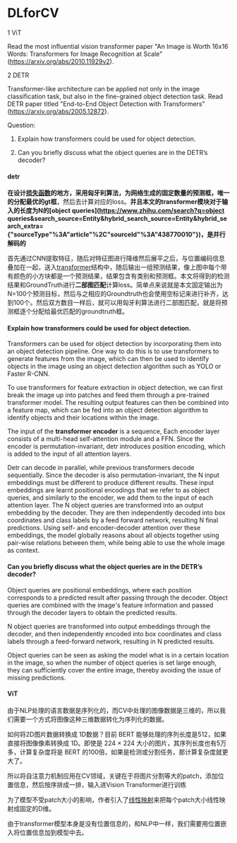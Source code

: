 # DLforCV

1 ViT

Read the most influential vision transformer paper "An Image is Worth 16x16 Words: Transformers for Image Recognition at Scale" (https://arxiv.org/abs/2010.11929v2). 



2 DETR 

Transformer-like architecture can be applied not only in the image classification task, but also in the fine-grained object detection task. Read DETR paper titled "End-to-End Object Detection with Transformers" (https://arxiv.org/abs/2005.12872). 



Question: 

1. Explain how transformers could be used for object detection. 

2. Can you briefly discuss what the object queries are in the DETR’s decoder?

#### detr

**在设计[损失函数](https://www.zhihu.com/search?q=损失函数&search_source=Entity&hybrid_search_source=Entity&hybrid_search_extra={"sourceType"%3A"article"%2C"sourceId"%3A"438770010"})的地方，采用匈牙利算法，为网络生成的固定数量的预测框，唯一的分配最优的gt框**，然后去计算对应的loss。**并且本文的transformer模块对于输入的长度为N的[object queries](https://www.zhihu.com/search?q=object queries&search_source=Entity&hybrid_search_source=Entity&hybrid_search_extra={"sourceType"%3A"article"%2C"sourceId"%3A"438770010"})，是并行解码的**

首先通过CNN提取特征，随后对特征图进行降维然后展平之后，与位置编码信息叠加在一起，送入[transformer](https://www.zhihu.com/search?q=transformer&search_source=Entity&hybrid_search_source=Entity&hybrid_search_extra={"sourceType"%3A"article"%2C"sourceId"%3A"438770010"})结构中，随后输出一组预测结果，像上图中每个带有颜色的小方块都是一个预测结果，结果包含有类别和预测框。本文将得到的检测结果和GroundTruth进行**二部图匹配**计算loss。简单点来说就是本文固定输出为N=100个预测目标，然后与之相应的Groundtruth也会使用空标记来进行补齐，达到100个。然后双方数目一样后，就可以用匈牙利算法进行二部图匹配，就是将预测框逐个分配给最优匹配的groundtruth框。



#### Explain how transformers could be used for object detection. 

Transformers can be used for object detection by incorporating them into an object detection pipeline. One way to do this is to use transformers to generate features from the image, which can then be used to identify objects in the image using an object detection algorithm such as YOLO or Faster R-CNN.

To use transformers for feature extraction in object detection, we can first break the image up into patches and feed them through a pre-trained transformer model. The resulting output features can then be combined into a feature map, which can be fed into an object detection algorithm to identify objects and their locations within the image.

The input of the **transformer encoder** is a sequence, Each encoder layer consists of a multi-head self-attention module and a FFN. Since the encoder is permutation-invariant, detr introduces position encoding, which is added to the input of all attention layers.

Detr can decode in parallel, while previous transformers decode sequentially. Since the decoder is also permutation-invariant, the N input embeddings must be different to produce different results. These input embeddings are learnt positional encodings that we refer to as object queries, and similarly to the encoder, we add them to the input of each attention layer. The N object queries are transformed into an output embedding by the decoder. They are then independently decoded into box coordinates and class labels by a feed forward network, resulting N final predictions. Using self- and encoder-decoder attention over these embeddings, the model globally reasons about all objects together using pair-wise relations between them, while being able to use the whole image as context.

#### Can you briefly discuss what the object queries are in the DETR’s decoder?

Object queries are positional embeddings, where each position corresponds to a predicted result after passing through the decoder. Object queries are combined with the image's feature information and passed through the decoder layers to obtain the predicted results.

N object queries are transformed into output embeddings through the decoder, and then independently encoded into box coordinates and class labels through a feed-forward network, resulting in N predicted results.

Object queries can be seen as asking the model what is in a certain location in the image, so when the number of object queries is set large enough, they can sufficiently cover the entire image, thereby avoiding the issue of missing predictions.







#### ViT

由于NLP处理的语言数据是序列化的，而CV中处理的图像数据是三维的，所以我们需要一个方式将图像这种三维数据转化为序列化的数据。

如何将2D图片数据转换成 1D数据？目前 BERT 能够处理的序列长度是512，如果直接将图像像素转换成 1D。即使是 224 × 224 大小的图片，其序列长度也有5万多，计算复杂度将是 BERT 的100倍，如果是检测或分割任务，那计算复杂度就更大了。

所以将自注意力机制应用在CV领域，关键在于将图片分割等大的patch，添加位置信息，然后按序排成一排，输入进Vision Transformer进行训练

为了模型不受patch大小的影响，作者引入了[线性映射](https://www.zhihu.com/search?q=线性映射&search_source=Entity&hybrid_search_source=Entity&hybrid_search_extra={"sourceType"%3A"article"%2C"sourceId"%3A"477168874"})来把每个patch大小线性映射成固定的D维。

由于transformer模型本身是没有位置信息的，和NLP中一样，我们需要用位置嵌入将位置信息加到模型中去。

